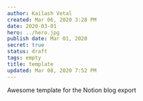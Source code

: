 ```yaml
---
author: Kailash Vetal
created: Mar 06, 2020 3:28 PM
date: 2020-03-01
hero: ../hero.jpg
publish date: Mar 01, 2020
secret: true
status: draft
tags: empty
title: template
updated: Mar 08, 2020 7:52 PM
---
```

Awesome template for the Notion blog export
